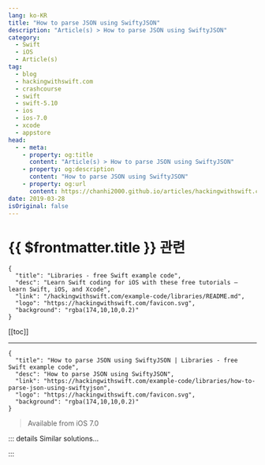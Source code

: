 ```yaml
---
lang: ko-KR
title: "How to parse JSON using SwiftyJSON"
description: "Article(s) > How to parse JSON using SwiftyJSON"
category:
  - Swift
  - iOS
  - Article(s)
tag: 
  - blog
  - hackingwithswift.com
  - crashcourse
  - swift
  - swift-5.10
  - ios
  - ios-7.0
  - xcode
  - appstore
head:
  - - meta:
    - property: og:title
      content: "Article(s) > How to parse JSON using SwiftyJSON"
    - property: og:description
      content: "How to parse JSON using SwiftyJSON"
    - property: og:url
      content: https://chanhi2000.github.io/articles/hackingwithswift.com/example-code/libraries/how-to-parse-json-using-swiftyjson.html
date: 2019-03-28
isOriginal: false
---
```


# {{ $frontmatter.title }} 관련

```component VPCard
{
  "title": "Libraries - free Swift example code",
  "desc": "Learn Swift coding for iOS with these free tutorials – learn Swift, iOS, and Xcode",
  "link": "/hackingwithswift.com/example-code/libraries/README.md",
  "logo": "https://hackingwithswift.com/favicon.svg",
  "background": "rgba(174,10,10,0.2)"
}
```

[[toc]]

---

```component VPCard
{
  "title": "How to parse JSON using SwiftyJSON | Libraries - free Swift example code",
  "desc": "How to parse JSON using SwiftyJSON",
  "link": "https://hackingwithswift.com/example-code/libraries/how-to-parse-json-using-swiftyjson",
  "logo": "https://hackingwithswift.com/favicon.svg",
  "background": "rgba(174,10,10,0.2)"
}
```

> Available from iOS 7.0

<!-- TODO: 작성 -->

<!-- 
SwiftyJSON is a super-simplified JSON parsing library that gives you clearer syntax than the built-in iOS libraries (yes, even more than `JSONEncoder` from `Codable`), and is free.

You can <a href="https://github.com/SwiftyJSON/SwiftyJSON">download it from here</a> – unzip the file you downloaded, then look in its Source directory and drag <FontIcon icon="fa-brands fa-swift"/>`SwiftyJSON.swift` into your Xcode project. To use SwiftyJSON, you need to convert your JSON string into a `Data` object, then send it in for parsing. Once that's done, you simply request data in the format you want, and (here's the awesome bit) *SwiftyJSON is guaranteed to return something.*

That "something" is going to be your data, if all things are in good shape. But if you requested the wrong thing (either with a typo, or because you didn't understand your JSON structure correctly) or if the JSON has changed, SwiftyJSON will just return a default value instead.

To get you started, here is some example JSON:

```swift
let json = "{ \"people\": [{ \"firstName\": \"Paul\", \"lastName\": \"Hudson\", \"isAlive\": true }, { \"firstName\": \"Angela\", \"lastName\": \"Merkel\", \"isAlive\": true }, { \"firstName\": \"George\", \"lastName\": \"Washington\", \"isAlive\": false } ] }"
```

That contains an array of three people, each of which have a first name, a last name, and an "is alive" status. To parse that using SwiftyJSON and print out all the first names, here's the code:

```swift
if let data = json.data(using: .utf8) {
    if let json = try? JSON(data: data) {
        for item in json["people"].arrayValue {
            print(item["firstName"].stringValue)
        }
    }
}
```

It's the `arrayValue` and `stringValue` properties that do all the magic: the first one returns the array of people or an empty array if the "people" element didn't exist, and the second one returns the "firstName" property of a person, or an empty string if it wasn't set. So, no matter what happens, that code will work, which means it's easy to write and safe to run.

Sometimes JSON has quite deeply nested dictionaries, but that's OK: SwiftyJSON can navigate through multiple levels in one call, and if any one level fails you'll still get back your default value. For example, if you have JSON like this:

```swift
{  
   "metadata":{  
      "responseInfo":{  
         "status":200,
         "developerMessage":"OK",
      }
   }
}
```

You might want to check that the status code is 200 before continuing. To do that, just read the "metaData", "responseInfo" and "status" values all at once, and ask SwiftyJSON for its `intValue` – you'll either get the correct number (200) or 0 if any of those values don't exist. Like this:

```swift
if json["metadata"]["responseInfo"]["status"].intValue == 200 {
    // we're OK to parse!
}
```

-->

::: details Similar solutions…

<!--
/example-code/system/how-to-parse-json-using-jsonserialization">How to parse JSON using JSONSerialization 
/example-code/strings/how-to-parse-a-sentence-using-nslinguistictagger">How to parse a sentence using NSLinguisticTagger 
/quick-start/concurrency/how-to-download-json-from-the-internet-and-decode-it-into-any-codable-type">How to download JSON from the internet and decode it into any Codable type 
/example-code/language/how-to-format-json-using-codable-and-pretty-printing">How to format JSON using Codable and pretty printing 
/example-code/language/how-to-convert-json-into-swift-objects-using-codable">How to convert JSON into Swift objects using Codable</a>
-->

:::

